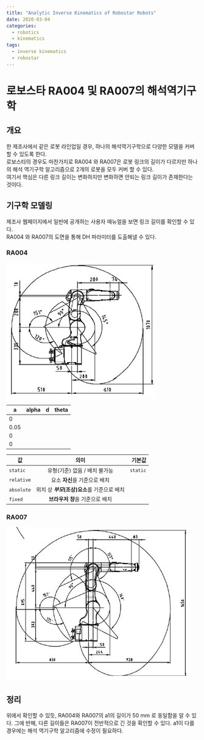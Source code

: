 ```yaml
---
title: "Analytic Inverse Kinematics of Robostar Robots"
date: 2020-03-04
categories:
  - robotics
  - kinematics
tags:
  - inverse kinematics
  - robostar
---
```


# 로보스타 RA004 및 RA007의 해석역기구학
## 개요
한 제조사에서 같은 로봇 라인업일 경우, 하나의 해석역기구학으로 다양한 모델을 커버할 수 있도록 한다.  
로보스타의 경우도 마찬가지로 RA004 와 RA007은 로봇 링크의 길이가 다르지만 하나의 해석 역기구학 알고리즘으로 2개의 로봇을 모두 커버 할 수 있다.  
여기서 핵심은 다른 링크 길이는 변화하지만 변화하면 안되는 링크 길이가 존재한다는 것이다.

## 기구학 모델링
제조사 웹페이지에서 일반에 공개하는 사용자 매뉴얼을 보면 링크 길이를 확인할 수 있다.  
RA004 와 RA007의 도면을 통해 DH 파라미터를 도출해낼 수 있다.

### RA004
![RA004](https://github.com/MovableBro/Robotics/blob/master/assets/images/robostar_ra004.JPG?raw=true)

| a | alpha | d | theta |
|---|:---:|---:|---:|
| 0 |  |  |  |
| 0.05 |  |  |  |
| 0 |  |  |  |
| 0 |  |  |  |

값 | 의미 | 기본값
---|:---:|---:
`static` | 유형(기준) 없음 / 배치 불가능 | `static`
`relative` | 요소 **자신**을 기준으로 배치 |
`absolute` | 위치 상 **_부모_(조상)요소**를 기준으로 배치 |
`fixed` | **브라우저 창**을 기준으로 배치 |

### RA007
![RA007](https://github.com/MovableBro/Robotics/blob/master/assets/images/robostar_ra007.JPG?raw=true)

## 정리
위에서 확인할 수 있듯, RA004와 RA007의 a1의 길이가 50 mm 로 동일함을 알 수 있다.
그에 반해, 다른 길이들은 RA007이 전반적으로 긴 것을 확인할 수 있다.
a1이 다를 경우에는 해석 역기구학 알고리즘에 수정이 필요하다.
